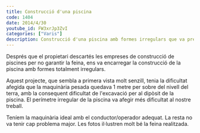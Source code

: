 ```yaml
---
title: Construcció d'una piscina
code: 1404
date: 2014/4/30
youtube_id: FW3xrJp3ZvI
categories: ["Varis"]
description: Construcció d'una piscina amb formes irregulars que va presentar desafiaments tècnics com l'excavació i la conformació del terreny, però que es va completar amb èxit amb l'ús de la maquinària i el personal adequats.
---
```


Després que el propietari descartés les empreses de construcció de piscines per no garantir la feina, ens va encarregar la construcció de la piscina amb formes totalment irregulars.

Aquest projecte, que sembla a primera vista molt senzill, tenia la dificultat afegida que la maquinària pesada quedava 1 metre per sobre del nivell del terra, amb la consequent dificultat de l'excavació per al dipòsit de la piscina. El perímetre irregular de la piscina va afegir més dificultat al nostre treball.

Teníem la maquinària ideal amb el conductor/operador adequat. La resta no va tenir cap problema major. Les fotos il·lustren molt bé la feina realitzada.
